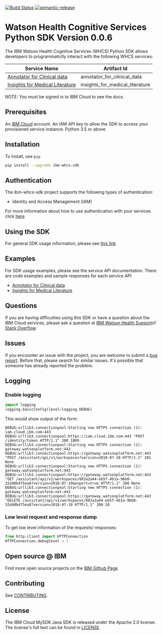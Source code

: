 [![Build Status](https://travis.ibm.com/ibmcloud/platform-services-java-sdk.svg?token=eW5FVD71iyte6tTby8gr&branch=master)](https://travis.ibm.com/ibmcloud/platform-services-java-sdk)
[![semantic-release](https://img.shields.io/badge/%20%20%F0%9F%93%A6%F0%9F%9A%80-semantic--release-e10079.svg)](https://github.com/semantic-release/semantic-release)

# Watson Health Cognitive Services Python SDK Version 0.0.6

The IBM Watson Health Cognitive Services (WHCS) Python SDK allows developers to programmaticlly interact with the following WHCS services:

| Service Name | Artifact Id |
|--------------|-------------|
| [Annotator for Clinical data](https://cloud.ibm.com/apidocs/wh-acd) | annotator_for_clinical_data |
| [Insights for Medical Literature](https://cloud.ibm.com/apidocs/wh-iml) | insights_for_medical_literature |

NOTE:  You must be signed in to IBM Cloud to see the docs.

## Prerequisites

[ibm-cloud-onboarding]: https://cloud.ibm.com/registration?target=%2Fdeveloper%2Fwatson&

An [IBM Cloud](ibm-cloud-onboarding) account.
An IAM API key to allow the SDK to access your provisioned service instance.
Python 3.5 or above

## Installation

To install, use `pip`

```bash
pip install --upgrade ibm-whcs-sdk
```

## Authentication
The ibm-whcs-sdk project supports the following types of authentication:
- Identity and Access Management (IAM)

For more information about how to use authentication with your services click [here](Authentication.md)

## Using the SDK
For general SDK usage information, please see [this link](https://github.com/IBM/ibm-cloud-sdk-common/blob/master/README.md)

## Examples
For SDK usage examples, please see the service API documentation.  There are code examples and sample responses for each service API
- [Annotator for Clinical data](https://cloud.ibm.com/apidocs/wh-acd)
- [Insights for Medical Literature](https://cloud.ibm.com/apidocs/wh-iml)

## Questions

If you are having difficulties using this SDK or have a question about the IBM Cloud services,
please ask a question at [IBM Watson Health Support](https://ibmwatsonhealth.force.com/mysupport/s/)of [Stack Overflow](http://stackoverflow.com/questions/ask?tags=ibm-cloud).

## Issues
If you encounter an issue with the project, you are welcome to submit a
[bug report](https://github.com/IBM/whcs-python-sdk/issues).
Before that, please search for similar issues. It's possible that someone has already reported the problem.

## Logging

### Enable logging

```python
import logging
logging.basicConfig(level=logging.DEBUG)
```

This would show output of the form:
```
DEBUG:urllib3.connectionpool:Starting new HTTPS connection (1): iam.cloud.ibm.com:443
DEBUG:urllib3.connectionpool:https://iam.cloud.ibm.com:443 "POST /identity/token HTTP/1.1" 200 1809
DEBUG:urllib3.connectionpool:Starting new HTTPS connection (1): gateway.watsonplatform.net:443
DEBUG:urllib3.connectionpool:https://gateway.watsonplatform.net:443 "POST /assistant/api/v1/workspaces?version=2018-07-10 HTTP/1.1" 201 None
DEBUG:urllib3.connectionpool:Starting new HTTPS connection (1): gateway.watsonplatform.net:443
DEBUG:urllib3.connectionpool:https://gateway.watsonplatform.net:443 "GET /assistant/api/v1/workspaces/883a2a44-eb5f-4b1a-96b0-32a90b475ea8?version=2018-07-10&export=true HTTP/1.1" 200 None
DEBUG:urllib3.connectionpool:Starting new HTTPS connection (1): gateway.watsonplatform.net:443
DEBUG:urllib3.connectionpool:https://gateway.watsonplatform.net:443 "DELETE /assistant/api/v1/workspaces/883a2a44-eb5f-4b1a-96b0-32a90b475ea8?version=2018-07-10 HTTP/1.1" 200 28
```

### Low level request and response dump
To get low level information of the requests/ responses:

```python
from http.client import HTTPConnection
HTTPConnection.debuglevel = 1
```

## Open source @ IBM
Find more open source projects on the [IBM Github Page](http://ibm.github.io/)

## Contributing
See [CONTRIBUTING](CONTRIBUTING.md).

## License

The IBM Cloud MySDK Java SDK is released under the Apache 2.0 license.
The license's full text can be found in [LICENSE](LICENSE).